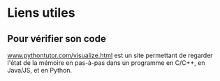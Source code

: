 # Liens utiles

## Pour vérifier son code

www.pythontutor.com/visualize.html est un site permettant de regarder l'état de la mémoire en pas-à-pas dans un programme en C/C++, en Java/JS, et en Python.
